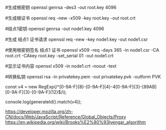 #生成根密钥
openssl genrsa -des3 -out root.key 4096

#生成根证书
openssl req -new -x509 -key root.key -out root.crt


#结点1密钥
openssl genrsa -out node1.key 4096

#生成 结点1 证书请求
openssl req -new -key node1.key -out node1.csr

#使用根密钥签名 结点1 证书
openssl x509 -req -days 365 -in node1.csr -CA root.crt -CAkey root.key -set_serial 01 -out node1.crt


#显示证书内容
openssl x509 -in node1.crt -noout -text

#转换私钥
openssl rsa -in privatekey.pem -out privatekey.pvk -outform PVK

const v4 = new RegExp(/^[0-9A-F]{8}-[0-9A-F]{4}-4[0-9A-F]{3}-[89AB][0-9A-F]{3}-[0-9A-F]{12}$/i);

console.log(generateId().match(v4));



https://developer.mozilla.org/zh-CN/docs/Web/JavaScript/Reference/Global_Objects/Proxy
https://en.wikipedia.org/wiki/Brooks%E2%80%93Iyengar_algorithm

